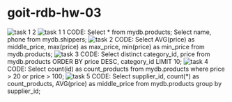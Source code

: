 # goit-rdb-hw-03
![task 1 2](https://github.com/lexandr10/goit-rdb-hw-03/assets/133785276/28748730-af3b-4e5f-ba6b-1f368641942f)
![task 1 1](https://github.com/lexandr10/goit-rdb-hw-03/assets/133785276/4e867399-83bc-41dc-bce4-7f5aea88a2d2)
CODE: 
Select * from mydb.products;
Select name, phone from mydb.shippers;
![task 2](https://github.com/lexandr10/goit-rdb-hw-03/assets/133785276/7119e2b5-51e1-4e18-8182-d4078648427c)
CODE: 
Select  AVG(price) as middle_price, max(price) as max_price, min(price) as min_price
from mydb.products;
![task 3](https://github.com/lexandr10/goit-rdb-hw-03/assets/133785276/df39d7a8-9639-4c4c-9f65-a1e02f6c2f37)
CODE: 
Select distinct category_id, price
from mydb.products
ORDER BY  price DESC, category_id
LIMIT 10;
![task 4](https://github.com/lexandr10/goit-rdb-hw-03/assets/133785276/36054666-122d-47ad-a499-e08b212441eb)
CODE:
Select count(id) as count_products
from mydb.products
where price > 20 or price > 100;
![task 5](https://github.com/lexandr10/goit-rdb-hw-03/assets/133785276/32d13757-fecf-410b-869d-0475f985a337)
CODE: 
Select supplier_id, count(*) as count_products, AVG(price) as middle_price
from mydb.products
group by supplier_id;
